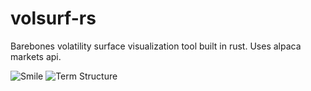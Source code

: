 # volsurf-rs

Barebones volatility surface visualization tool built in rust. Uses alpaca markets api.

<img src="https://github.com/yeager620/volsurf-rs/blob/main/Screenshot%202025-06-05%20at%209.41.03%E2%80%AFPM.png" alt="Smile">
<img src="https://github.com/yeager620/volsurf-rs/blob/main/Screenshot%202025-06-05%20at%209.42.15%E2%80%AFPM.png" alt="Term Structure">

